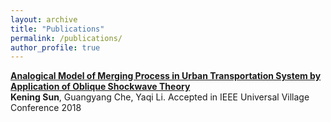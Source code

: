 ```yaml
---
layout: archive
title: "Publications"
permalink: /publications/
author_profile: true
---
```


<b>[Analogical Model of Merging Process in Urban Transportation System by Application of Oblique Shockwave Theory](https://github.com/RevCre/keningsun.github.io/blob/master/files/short%20paper%20for%20UV2018.pdf)</b> <br>
<b>Kening Sun</b>, Guangyang Che, Yaqi Li. Accepted in IEEE Universal Village Conference 2018

